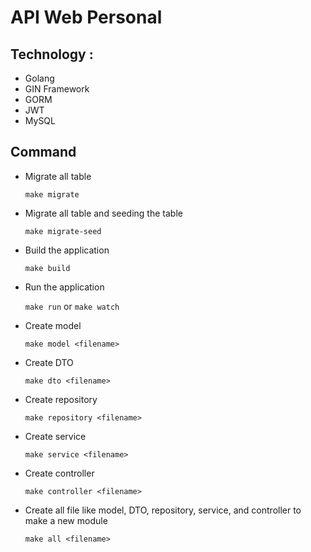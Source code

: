 # API Web Personal

## Technology : 
- Golang
- GIN Framework
- GORM
- JWT 
- MySQL

## Command
- Migrate all table

  `make migrate`

- Migrate all table and seeding the table

  `make migrate-seed`

- Build the application

  `make build`

- Run the application

  `make run` or `make watch`

- Create model

  `make model <filename>`

- Create DTO

  `make dto <filename>`

- Create repository

  `make repository <filename>`

- Create service

  `make service <filename>`

- Create controller

  `make controller <filename>`

- Create all file like model, DTO, repository, service, and controller to make a new module

   `make all <filename>`

